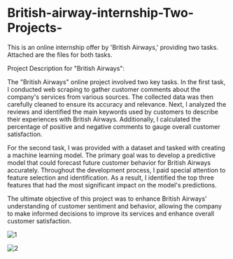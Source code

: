 # British-airway-internship-Two-Projects-
This is an online internship offer by 'British Airways,' providing two tasks. Attached are the files for both tasks.


Project Description for "British Airways":

The "British Airways" online project involved two key tasks. In the first task, I conducted web scraping to gather customer comments about the company's services from various sources. The collected data was then carefully cleaned to ensure its accuracy and relevance. Next, I analyzed the reviews and identified the main keywords used by customers to describe their experiences with British Airways. Additionally, I calculated the percentage of positive and negative comments to gauge overall customer satisfaction.

For the second task, I was provided with a dataset and tasked with creating a machine learning model. The primary goal was to develop a predictive model that could forecast future customer behavior for British Airways accurately. Throughout the development process, I paid special attention to feature selection and identification. As a result, I identified the top three features that had the most significant impact on the model's predictions.

The ultimate objective of this project was to enhance British Airways' understanding of customer sentiment and behavior, allowing the company to make informed decisions to improve its services and enhance overall customer satisfaction.

![1](https://github.com/Sshahzaibkhan/British-airway-internship-Two-Projects-/assets/113547599/56856124-1e11-4491-aa01-2067b30d681d)

![2](https://github.com/Sshahzaibkhan/British-airway-internship-Two-Projects-/assets/113547599/127312fe-3461-4d62-ba8a-9adf4fdcc94a)

